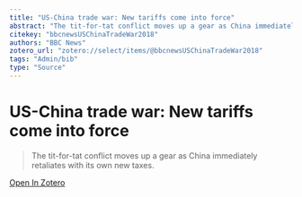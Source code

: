 ```yaml
---
title: "US-China trade war: New tariffs come into force"
abstract: "The tit-for-tat conflict moves up a gear as China immediately retaliates with its own new taxes."
citekey: "bbcnewsUSChinaTradeWar2018"
authors: "BBC News"
zotero_url: "zotero://select/items/@bbcnewsUSChinaTradeWar2018"
tags: "Admin/bib"
type: "Source"
---
```


# US-China trade war: New tariffs come into force 
> The tit-for-tat conflict moves up a gear as China immediately retaliates with its own new taxes.

[Open In Zotero](zotero://select/items/@bbcnewsUSChinaTradeWar2018)